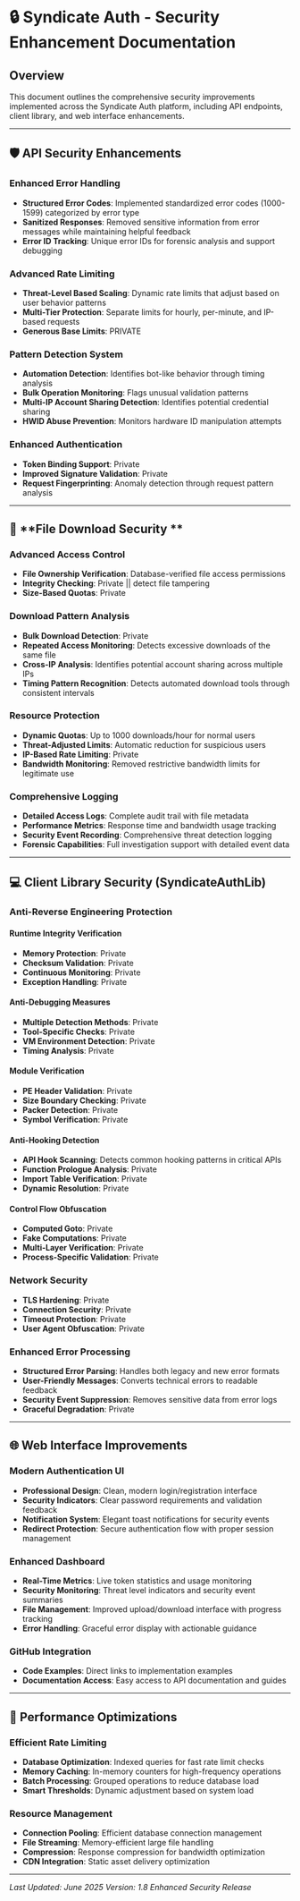 # 🔒 Syndicate Auth - Security Enhancement Documentation

## Overview
This document outlines the comprehensive security improvements implemented across the Syndicate Auth platform, including API endpoints, client library, and web interface enhancements.

---

## 🛡️ **API Security Enhancements**

### **Enhanced Error Handling**
- **Structured Error Codes**: Implemented standardized error codes (1000-1599) categorized by error type
- **Sanitized Responses**: Removed sensitive information from error messages while maintaining helpful feedback
- **Error ID Tracking**: Unique error IDs for forensic analysis and support debugging

### **Advanced Rate Limiting**
- **Threat-Level Based Scaling**: Dynamic rate limits that adjust based on user behavior patterns
- **Multi-Tier Protection**: Separate limits for hourly, per-minute, and IP-based requests
- **Generous Base Limits**: PRIVATE

### **Pattern Detection System**
- **Automation Detection**: Identifies bot-like behavior through timing analysis
- **Bulk Operation Monitoring**: Flags unusual validation patterns  
- **Multi-IP Account Sharing Detection**: Identifies potential credential sharing
- **HWID Abuse Prevention**: Monitors hardware ID manipulation attempts

### **Enhanced Authentication**
- **Token Binding Support**: Private
- **Improved Signature Validation**: Private
- **Request Fingerprinting**: Anomaly detection through request pattern analysis

---

## 📁 **File Download Security **

### **Advanced Access Control**
- **File Ownership Verification**: Database-verified file access permissions
- **Integrity Checking**: Private || detect file tampering
- **Size-Based Quotas**: Private

### **Download Pattern Analysis** 
- **Bulk Download Detection**: Private
- **Repeated Access Monitoring**: Detects excessive downloads of the same file
- **Cross-IP Analysis**: Identifies potential account sharing across multiple IPs
- **Timing Pattern Recognition**: Detects automated download tools through consistent intervals

### **Resource Protection**
- **Dynamic Quotas**: Up to 1000 downloads/hour for normal users
- **Threat-Adjusted Limits**: Automatic reduction for suspicious users
- **IP-Based Rate Limiting**: Private
- **Bandwidth Monitoring**: Removed restrictive bandwidth limits for legitimate use

### **Comprehensive Logging**
- **Detailed Access Logs**: Complete audit trail with file metadata
- **Performance Metrics**: Response time and bandwidth usage tracking
- **Security Event Recording**: Comprehensive threat detection logging
- **Forensic Capabilities**: Full investigation support with detailed event data

---

## 💻 **Client Library Security (SyndicateAuthLib)**

### **Anti-Reverse Engineering Protection**

#### **Runtime Integrity Verification**
- **Memory Protection**: Private
- **Checksum Validation**: Private
- **Continuous Monitoring**: Private
- **Exception Handling**: Private

#### **Anti-Debugging Measures**
- **Multiple Detection Methods**: Private
- **Tool-Specific Checks**: Private
- **VM Environment Detection**: Private
- **Timing Analysis**: Private

#### **Module Verification**
- **PE Header Validation**: Private
- **Size Boundary Checking**: Private
- **Packer Detection**: Private
- **Symbol Verification**: Private

#### **Anti-Hooking Detection**
- **API Hook Scanning**: Detects common hooking patterns in critical APIs
- **Function Prologue Analysis**: Private
- **Import Table Verification**: Private
- **Dynamic Resolution**: Private

#### **Control Flow Obfuscation**
- **Computed Goto**: Private
- **Fake Computations**: Private
- **Multi-Layer Verification**: Private
- **Process-Specific Validation**: Private

### **Network Security**
- **TLS Hardening**: Private
- **Connection Security**: Private
- **Timeout Protection**: Private
- **User Agent Obfuscation**: Private

### **Enhanced Error Processing**
- **Structured Error Parsing**: Handles both legacy and new error formats
- **User-Friendly Messages**: Converts technical errors to readable feedback
- **Security Event Suppression**: Removes sensitive data from error logs
- **Graceful Degradation**: Private

---

## 🌐 **Web Interface Improvements**

### **Modern Authentication UI**
- **Professional Design**: Clean, modern login/registration interface
- **Security Indicators**: Clear password requirements and validation feedback
- **Notification System**: Elegant toast notifications for security events
- **Redirect Protection**: Secure authentication flow with proper session management

### **Enhanced Dashboard**
- **Real-Time Metrics**: Live token statistics and usage monitoring
- **Security Monitoring**: Threat level indicators and security event summaries
- **File Management**: Improved upload/download interface with progress tracking
- **Error Handling**: Graceful error display with actionable guidance

### **GitHub Integration**
- **Code Examples**: Direct links to implementation examples
- **Documentation Access**: Easy access to API documentation and guides


---

## 🚀 **Performance Optimizations**

### **Efficient Rate Limiting**
- **Database Optimization**: Indexed queries for fast rate limit checks
- **Memory Caching**: In-memory counters for high-frequency operations
- **Batch Processing**: Grouped operations to reduce database load
- **Smart Thresholds**: Dynamic adjustment based on system load

### **Resource Management**
- **Connection Pooling**: Efficient database connection management
- **File Streaming**: Memory-efficient large file handling
- **Compression**: Response compression for bandwidth optimization
- **CDN Integration**: Static asset delivery optimization


---

*Last Updated: June 2025*
*Version: 1.8 Enhanced Security Release* 
